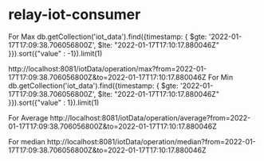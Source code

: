 # relay-iot-consumer

For Max
db.getCollection('iot_data').find({timestamp: { $gte: '2022-01-17T17:09:38.706056800Z', $lte: "2022-01-17T17:10:17.880046Z" }}).sort({"value" : -1}).limit(1)


http://localhost:8081/iotData/operation/max?from=2022-01-17T17:09:38.706056800Z&to=2022-01-17T17:10:17.880046Z
For Min
db.getCollection('iot_data').find({timestamp: { $gte: '2022-01-17T17:09:38.706056800Z', $lte: "2022-01-17T17:10:17.880046Z" }}).sort({"value" : 1}).limit(1)

For Average
http://localhost:8081/iotData/operation/average?from=2022-01-17T17:09:38.706056800Z&to=2022-01-17T17:10:17.880046Z


For median
http://localhost:8081/iotData/operation/median?from=2022-01-17T17:09:38.706056800Z&to=2022-01-17T17:10:17.880046Z